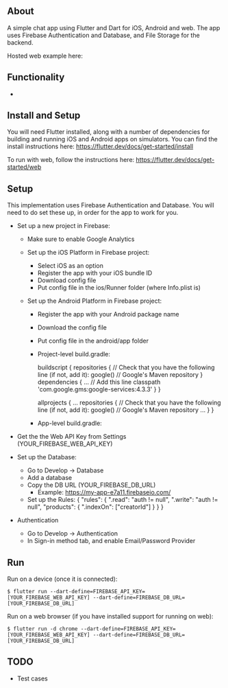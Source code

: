## About

A simple chat app using Flutter and Dart for iOS, Android and web. The app uses Firebase Authentication and Database, and File Storage for the backend.

Hosted web example here:

## Functionality

-

## Install and Setup

You will need Flutter installed, along with a number of dependencies for building and running iOS and Android apps on simulators. You can find the install instructions here: https://flutter.dev/docs/get-started/install

To run with web, follow the instructions here: https://flutter.dev/docs/get-started/web

## Setup

This implementation uses Firebase Authentication and Database. You will need to do set these up, in order for the app to work for you.

- Set up a new project in Firebase:

  - Make sure to enable Google Analytics

  - Set up the iOS Platform in Firebase project:

    - Select iOS as an option
    - Register the app with your iOS bundle ID
    - Download config file
    - Put config file in the ios/Runner folder (where Info.plist is)

  - Set up the Android Platform in Firebase project:

    - Register the app with your Android package name
    - Download the config file
    - Put config file in the android/app folder
    - Project-level build.gradle:

      buildscript {
      repositories {
      // Check that you have the following line (if not, add it):
      google() // Google's Maven repository
      }
      dependencies {
      ...
      // Add this line
      classpath 'com.google.gms:google-services:4.3.3'
      }
      }

      allprojects {
      ...
      repositories {
      // Check that you have the following line (if not, add it):
      google() // Google's Maven repository
      ...
      }
      }

    - App-level build.gradle:

* Get the the Web API Key from Settings (YOUR_FIREBASE_WEB_API_KEY)

* Set up the Database:

  - Go to Develop -> Database
  - Add a database
  - Copy the DB URL (YOUR_FIREBASE_DB_URL)
    - Example: https://my-app-e7a11.firebaseio.com/
  - Set up the Rules:
    {
    "rules": {
    ".read": "auth != null",
    ".write": "auth != null",
    "products": {
    ".indexOn": ["creatorId"]
    }
    }
    }

* Authentication
  - Go to Develop -> Authentication
  - In Sign-in method tab, and enable Email/Password Provider

## Run

Run on a device (once it is connected):

    $ flutter run --dart-define=FIREBASE_API_KEY=[YOUR_FIREBASE_WEB_API_KEY] --dart-define=FIREBASE_DB_URL=[YOUR_FIREBASE_DB_URL]

Run on a web browser (if you have installed support for running on web):

    $ flutter run -d chrome --dart-define=FIREBASE_API_KEY=[YOUR_FIREBASE_WEB_API_KEY] --dart-define=FIREBASE_DB_URL=[YOUR_FIREBASE_DB_URL]

## TODO

- Test cases
